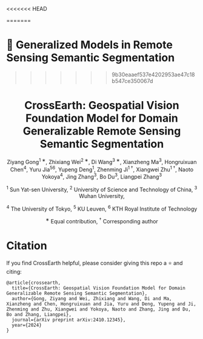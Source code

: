 <<<<<<< HEAD
<!-- # 🏡 Generalized Models in Remote Sensing Semantic Segmentation -->
=======
# 🏡 Generalized Models in Remote Sensing Semantic Segmentation

>>>>>>> 9b30eaaef537e4202953ae47c18b547ce350067d
<!-- Hi! 🌊🌊🌊 I'm [Ziyang Gong](https://scholar.google.com/citations?user=cWip8QgAAAAJ&hl=zh-CN&oi=ao). 

[Zhixiang Wei](https://scholar.google.com/citations?user=i5W4i9YAAAAJ&hl=zh-CN&oi=sra) and me curate this collection aiming to help researchers to know the development of semantic segmentation foundation models in remote sensing quickly. This collection contains foundation models and various benchmarks. It also will be continually updating. If you have any question or advice, please feel free to contact me. This is my email📧: gongzy23@sysu.mail2.edu.cn.    -->


<div align="center">

<h1>CrossEarth: Geospatial Vision Foundation Model for Domain Generalizable Remote Sensing Semantic Segmentation</h1>


Ziyang Gong<sup>1 ∗</sup>, Zhixiang Wei<sup>2 ∗</sup>, Di Wang<sup>3 ∗</sup>, Xianzheng Ma<sup>3</sup>, Hongruixuan Chen<sup>4</sup>, Yuru Jia<sup>56</sup>, Yupeng Deng<sup>1</sup>, Zhenming Ji<sup>1 †</sup>, Xiangwei Zhu<sup>1 †</sup>, Naoto Yokoya<sup>4</sup>, Jing Zhang<sup>3</sup>, Bo Du<sup>3</sup>, Liangpei Zhang<sup>3</sup>

<sup>1</sup> Sun Yat-sen University, <sup>2</sup> University of Science and Technology of China, <sup>3</sup> Wuhan University, 

<sup>4</sup> The University of Tokyo, <sup>5</sup> KU Leuven, <sup>6</sup> KTH Royal Institute of Technology

<sup>∗</sup> Equal contribution, <sup>†</sup> Corresponding author

</div>

<!-- <a href="" target='_blank'><img src="https://visitor-badge.laobi.icu/badge?page_id=Cuzyoung.Foundation-Models-in-Remote-Sensing&left_color=blue&right_color=%23CEE75F"> </a>   -->
<!-- ## Table of Content

  - [Foundation Models](##foundation-models)
  - [Domain Adaptation Models](##domain-adaptation-models)
  - [Domain Generalization Models](##domain-generalization-models)
  - [Semantic Segmentation Benchmark Settings](##segmentation-benchmark-settings)



## Cross-Domain Experiments Settings
| <p align="center"> Dataset |<p align="center"> Source Domain (In-Domain) |<p align="center"> Target Domain (Out-Of-Domain)|<p align="center"> Employed by Papers |Others|
| :-----: | :--------------------: | :---------------------------- | :---------:| :---------:
| LoveDA |Urban| Rural |2, 14 (only building)|1024x1024|
| - |Rural| Urban |2, 14 (only building)|1024x1024|
| Potsdam|Potsdam (R-G-B)| Potsdam (IR-R-G) |4|512x512 & 1024x1024
| Potsdam, Gaofen-2|Potsdam (R-G-B)| Gaofen-2 (R-G-B)|4|
| Potsdam, Vaihingen |Potsdam (IR-R-G)| Vaihingen (IR-R-G) |1, 4, 5, 15, 16, 18, 19|512x512 & 1024x1024
| - |Potsdam (R-G-B)| Vaihingen (IR-R-G) |1, 4, 11, 15, 18, 19|512x512 & 1024x1024
| - |Vaihingen (IR-R-G)| Potsdam (IR-R-G) |1, 4, 5, 15, 16, 18, 19|512x512 & 1024x1024
| - |Vaihingen (IR-R-G)| Potsdam (R-G-B) |1, 4, 5, 15, 18|512x512 & 1024x1024
|-  |Potsdam (unclear) |Vaihingen (IR-R-G)|9, 10|512x512 & 1024x1024
|-  |Vaihingen (IR-R-G)|Potsdam (unclear)|9, 10|512x512 & 1024x1024
| Potsdam, RescueNet |Potsdam (IR-R-G)| RescueNet (R-G-B) |15|
| - |Potsdam (R-G-B)| RescueNet (R-G-B) |15|
<<<<<<< HEAD
| CASID (ours) |SubTropical Moonsoon (SubMs)| TroMs, TemMs, TroRf|-|1024x1024  
| - |Tropical Moonsoon (TroMs)| SubMs, TemMs, TroRf|-|1024x1024  
| - |Temperate Moonsoon (TemMs)| SubMsMs, TroMs, TroRf|-|1024x1024  
| - |Tropical Rainforest (TroRf)| SubMs, TroMs, TemMs|-|1024x1024
=======
| CASID |SubTropical Moonsoon (SubMs)| TroMs, TemMs, TroRf|-|  
| - |Tropical Moonsoon (TroMs)| SubMs, TemMs, TroRf|-|  
| - |Temperate Moonsoon (TemMs)| SubMs, TroMs, TroRf|-|  
| - |Tropical Rainforest (TroRf)| SubMs, TroMs, TemMs|-|
>>>>>>> 9b30eaaef537e4202953ae47c18b547ce350067d
|WHU|Aerial|Satellite II| 5, 8|
|-|Satellite II|Aerial| 5, 8|
|WHU Building, LoveDA|WHU Building|LoveDA-Urban|14 (only building)|
|-|WHU Building|LoveDA-Rural|14 (only building)|
|-|LoveDA-Urban|WHU Building|14 (only building)|
|-|LoveDA-Rural|WHU Building|14 (only building)|
| OpenEarthMap |73 regions| 24 regions|12| 
|FLAIR #1| D06, D08, D13, D17, D23, D29, D33, D58, D67, D74|D64, D68, D71|12, 13|512x512 -->

# Citation

If you find CrossEarth helpful, please consider giving this repo a ⭐ and citing:

```
@article{crossearth,
  title={CrossEarth: Geospatial Vision Foundation Model for Domain Generalizable Remote Sensing Semantic Segmentation},
  author={Gong, Ziyang and Wei, Zhixiang and Wang, Di and Ma, Xianzheng and Chen, Hongruixuan and Jia, Yuru and Deng, Yupeng and Ji, Zhenming and Zhu, Xiangwei and Yokoya, Naoto and Zhang, Jing and Du, Bo and Zhang, Liangpei},
  journal={arXiv preprint arXiv:2410.12345},
  year={2024}
}
```







